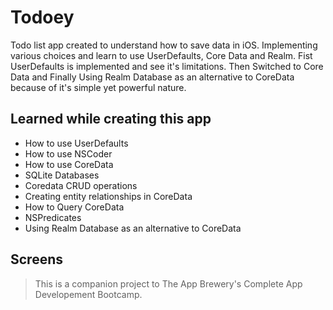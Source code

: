 # Todoey

Todo list app created to understand how to save data in iOS. Implementing various choices and learn to use UserDefaults, Core Data and Realm.
Fist UserDefaults is implemented and see it's limitations. Then Switched to Core Data and 
Finally Using Realm Database as an alternative to CoreData because of it's simple yet powerful nature. 


## Learned while creating this app

* How to use UserDefaults
* How to use NSCoder
* How to use CoreData
* SQLite Databases
* Coredata CRUD operations
* Creating entity relationships in CoreData
* How to Query CoreData
* NSPredicates
* Using Realm Database as an alternative to CoreData

## Screens


>This is a companion project to The App Brewery's Complete App Developement Bootcamp.
